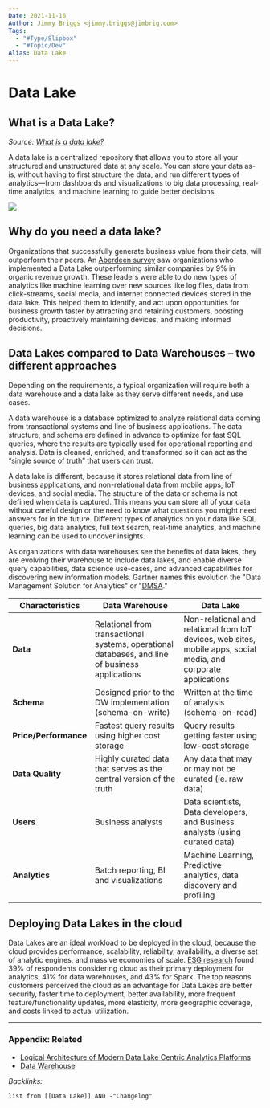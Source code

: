 ```yaml
---
Date: 2021-11-16
Author: Jimmy Briggs <jimmy.briggs@jimbrig.com>
Tags:
  - "#Type/Slipbox"
  - "#Topic/Dev"
Alias: Data Lake
---
```


# Data Lake

## What is a Data Lake?

*Source: [What is a data lake?](https://aws.amazon.com/big-data/datalakes-and-analytics/what-is-a-data-lake/)*

A data lake is a centralized repository that allows you to store all your structured and unstructured data at any scale. You can store your data as-is, without having to first structure the data, and run different types of analytics—from dashboards and visualizations to big data processing, real-time analytics, and machine learning to guide better decisions.

![](https://d1.awsstatic.com/AWS_Analytics_2021_LakeHouse.337c5d294eae24fe954c1d2e93fcda03233dfba4.png)

## Why do you need a data lake?

Organizations that successfully generate business value from their data, will outperform their peers. An [Aberdeen survey](https://s3-ap-southeast-1.amazonaws.com/mktg-apac/Big+Data+Refresh+Q4+Campaign/Aberdeen+Research+-+Angling+for+Insights+in+Today's+Data+Lake.pdf) saw organizations who implemented a Data Lake outperforming similar companies by 9% in organic revenue growth. These leaders were able to do new types of analytics like machine learning over new sources like log files, data from click-streams, social media, and internet connected devices stored in the data lake. This helped them to identify, and act upon opportunities for business growth faster by attracting and retaining customers, boosting productivity, proactively maintaining devices, and making informed decisions.

## Data Lakes compared to Data Warehouses – two different approaches

Depending on the requirements, a typical organization will require both a data warehouse and a data lake as they serve different needs, and use cases.

A data warehouse is a database optimized to analyze relational data coming from transactional systems and line of business applications. The data structure, and schema are defined in advance to optimize for fast SQL queries, where the results are typically used for operational reporting and analysis. Data is cleaned, enriched, and transformed so it can act as the “single source of truth” that users can trust.

A data lake is different, because it stores relational data from line of business applications, and non-relational data from mobile apps, IoT devices, and social media. The structure of the data or schema is not defined when data is captured. This means you can store all of your data without careful design or the need to know what questions you might need answers for in the future. Different types of analytics on your data like SQL queries, big data analytics, full text search, real-time analytics, and machine learning can be used to uncover insights.

As organizations with data warehouses see the benefits of data lakes, they are evolving their warehouse to include data lakes, and enable diverse query capabilities, data science use-cases, and advanced capabilities for discovering new information models. Gartner names this evolution the "Data Management Solution for Analytics" or "[DMSA](https://www.gartner.com/doc/3614317/magic-quadrant-data-management-solutions)."

|Characteristics|Data Warehouse|Data Lake|
|---------------|--------------|---------|
|**Data**|Relational from transactional systems, operational databases, and line of business applications|Non-relational and relational from IoT devices, web sites, mobile apps, social media, and corporate applications|
|**Schema**|Designed prior to the DW implementation (schema-on-write)|Written at the time of analysis (schema-on-read)|
|**Price/Performance**|Fastest query results using higher cost storage|Query results getting faster using low-cost storage|
|**Data Quality<br>**|Highly curated data that serves as the central version of the truth|Any data that may or may not be curated (ie. raw data)<br>|
|**Users**|Business analysts|Data scientists, Data developers, and Business analysts (using curated data)|
|**Analytics**|Batch reporting, BI and visualizations|Machine Learning, Predictive analytics, data discovery and profiling|

## Deploying Data Lakes in the cloud

Data Lakes are an ideal workload to be deployed in the cloud, because the cloud provides performance, scalability, reliability, availability, a diverse set of analytic engines, and massive economies of scale. [ESG research](https://s3-ap-southeast-1.amazonaws.com/mktg-apac/Big+Data+Refresh+Q4+Campaign/ESG-White-Paper-AWS-Apr-2017+(FINAL).pdf) found 39% of respondents considering cloud as their primary deployment for analytics, 41% for data warehouses, and 43% for Spark. The top reasons customers perceived the cloud as an advantage for Data Lakes are better security, faster time to deployment, better availability, more frequent feature/functionality updates, more elasticity, more geographic coverage, and costs linked to actual utilization.

---

### Appendix: Related

* [Logical Architecture of Modern Data Lake Centric Analytics Platforms](Logical%20Architecture%20of%20Modern%20Data%20Lake%20Centric%20Analytics%20Platforms.md)
* [Data Warehouse](Data%20Warehouse.md)

*Backlinks:*

````dataview
list from [[Data Lake]] AND -"Changelog"
````
